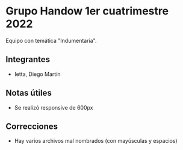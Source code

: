 # Grupo Handow 1er cuatrimestre 2022
Equipo con temática "Indumentaria".

## Integrantes
* Ietta, Diego Martín

## Notas útiles
* Se realizó responsive de 600px 

## Correcciones
* Hay varios archivos mal nombrados (con mayúsculas y espacios)
